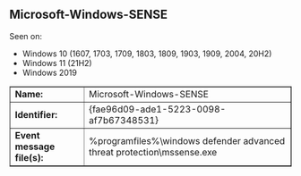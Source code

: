 ## Microsoft-Windows-SENSE

Seen on:
* Windows 10 (1607, 1703, 1709, 1803, 1809, 1903, 1909, 2004, 20H2)
* Windows 11 (21H2)
* Windows 2019

<table border="1" class="docutils">
  <tbody>
    <tr>
      <td><b>Name:</b></td>
      <td>Microsoft-Windows-SENSE</td>
    </tr>
    <tr>
      <td><b>Identifier:</b></td>
      <td>{fae96d09-ade1-5223-0098-af7b67348531}</td>
    </tr>
    <tr>
      <td><b>Event message file(s):</b></td>
      <td>%programfiles%\windows defender advanced threat protection\mssense.exe</td>
    </tr>
  </tbody>
</table>

&nbsp;


